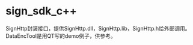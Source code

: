 # sign_sdk_c++
SignHttp封装接口，提供SignHttp.dll，SignHttp.lib，SignHttp.h给外部调用。
DataEncTool是用QT写的demo例子，供参考。